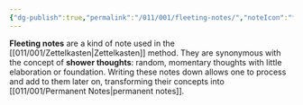 ```yaml
---
{"dg-publish":true,"permalink":"/011/001/fleeting-notes/","noteIcon":"fallback","created":"2024-09-26T13:45:04.055-07:00","updated":"2024-09-26T15:41:42.696-07:00"}
---
```


**Fleeting notes** are a kind of note used in the [[011/001/Zettelkasten\|Zettelkasten]] method. They are synonymous with the concept of **shower thoughts**: random, momentary thoughts with little elaboration or foundation. Writing these notes down allows one to process and add to them later on, transforming their concepts into [[011/001/Permanent Notes\|permanent notes]].